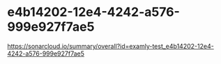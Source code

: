 # e4b14202-12e4-4242-a576-999e927f7ae5
https://sonarcloud.io/summary/overall?id=examly-test_e4b14202-12e4-4242-a576-999e927f7ae5
